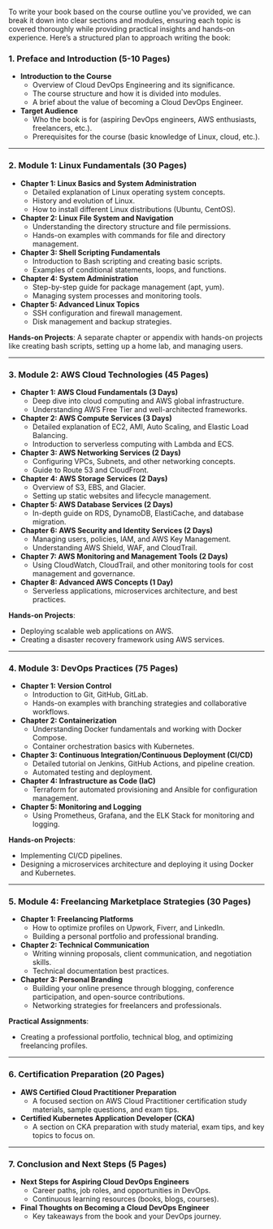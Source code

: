 To write your book based on the course outline you've provided, we can break it down into clear sections and modules, ensuring each topic is covered thoroughly while providing practical insights and hands-on experience. Here’s a structured plan to approach writing the book:

### **1. Preface and Introduction (5-10 Pages)**
- **Introduction to the Course**
  - Overview of Cloud DevOps Engineering and its significance.
  - The course structure and how it is divided into modules.
  - A brief about the value of becoming a Cloud DevOps Engineer.
- **Target Audience**
  - Who the book is for (aspiring DevOps engineers, AWS enthusiasts, freelancers, etc.).
  - Prerequisites for the course (basic knowledge of Linux, cloud, etc.).

---

### **2. Module 1: Linux Fundamentals (30 Pages)**
- **Chapter 1: Linux Basics and System Administration**
  - Detailed explanation of Linux operating system concepts.
  - History and evolution of Linux.
  - How to install different Linux distributions (Ubuntu, CentOS).
- **Chapter 2: Linux File System and Navigation**
  - Understanding the directory structure and file permissions.
  - Hands-on examples with commands for file and directory management.
- **Chapter 3: Shell Scripting Fundamentals**
  - Introduction to Bash scripting and creating basic scripts.
  - Examples of conditional statements, loops, and functions.
- **Chapter 4: System Administration**
  - Step-by-step guide for package management (apt, yum).
  - Managing system processes and monitoring tools.
- **Chapter 5: Advanced Linux Topics**
  - SSH configuration and firewall management.
  - Disk management and backup strategies.

**Hands-on Projects**: A separate chapter or appendix with hands-on projects like creating bash scripts, setting up a home lab, and managing users.

---

### **3. Module 2: AWS Cloud Technologies (45 Pages)**

- **Chapter 1: AWS Cloud Fundamentals (3 Days)**
  - Deep dive into cloud computing and AWS global infrastructure.
  - Understanding AWS Free Tier and well-architected frameworks.
- **Chapter 2: AWS Compute Services (3 Days)**
  - Detailed explanation of EC2, AMI, Auto Scaling, and Elastic Load Balancing.
  - Introduction to serverless computing with Lambda and ECS.
- **Chapter 3: AWS Networking Services (2 Days)**
  - Configuring VPCs, Subnets, and other networking concepts.
  - Guide to Route 53 and CloudFront.
- **Chapter 4: AWS Storage Services (2 Days)**
  - Overview of S3, EBS, and Glacier.
  - Setting up static websites and lifecycle management.
- **Chapter 5: AWS Database Services (2 Days)**
  - In-depth guide on RDS, DynamoDB, ElastiCache, and database migration.
- **Chapter 6: AWS Security and Identity Services (2 Days)**
  - Managing users, policies, IAM, and AWS Key Management.
  - Understanding AWS Shield, WAF, and CloudTrail.
- **Chapter 7: AWS Monitoring and Management Tools (2 Days)**
  - Using CloudWatch, CloudTrail, and other monitoring tools for cost management and governance.
- **Chapter 8: Advanced AWS Concepts (1 Day)**
  - Serverless applications, microservices architecture, and best practices.

**Hands-on Projects**: 
- Deploying scalable web applications on AWS.
- Creating a disaster recovery framework using AWS services.

---

### **4. Module 3: DevOps Practices (75 Pages)**

- **Chapter 1: Version Control**
  - Introduction to Git, GitHub, GitLab.
  - Hands-on examples with branching strategies and collaborative workflows.
- **Chapter 2: Containerization**
  - Understanding Docker fundamentals and working with Docker Compose.
  - Container orchestration basics with Kubernetes.
- **Chapter 3: Continuous Integration/Continuous Deployment (CI/CD)**
  - Detailed tutorial on Jenkins, GitHub Actions, and pipeline creation.
  - Automated testing and deployment.
- **Chapter 4: Infrastructure as Code (IaC)**
  - Terraform for automated provisioning and Ansible for configuration management.
- **Chapter 5: Monitoring and Logging**
  - Using Prometheus, Grafana, and the ELK Stack for monitoring and logging.

**Hands-on Projects**:
- Implementing CI/CD pipelines.
- Designing a microservices architecture and deploying it using Docker and Kubernetes.

---

### **5. Module 4: Freelancing Marketplace Strategies (30 Pages)**

- **Chapter 1: Freelancing Platforms**
  - How to optimize profiles on Upwork, Fiverr, and LinkedIn.
  - Building a personal portfolio and professional branding.
- **Chapter 2: Technical Communication**
  - Writing winning proposals, client communication, and negotiation skills.
  - Technical documentation best practices.
- **Chapter 3: Personal Branding**
  - Building your online presence through blogging, conference participation, and open-source contributions.
  - Networking strategies for freelancers and professionals.

**Practical Assignments**:
- Creating a professional portfolio, technical blog, and optimizing freelancing profiles.

---

### **6. Certification Preparation (20 Pages)**

- **AWS Certified Cloud Practitioner Preparation**
  - A focused section on AWS Cloud Practitioner certification study materials, sample questions, and exam tips.
- **Certified Kubernetes Application Developer (CKA)**
  - A section on CKA preparation with study material, exam tips, and key topics to focus on.

---

### **7. Conclusion and Next Steps (5 Pages)**
- **Next Steps for Aspiring Cloud DevOps Engineers**
  - Career paths, job roles, and opportunities in DevOps.
  - Continuous learning resources (books, blogs, courses).
- **Final Thoughts on Becoming a Cloud DevOps Engineer**
  - Key takeaways from the book and your DevOps journey.
